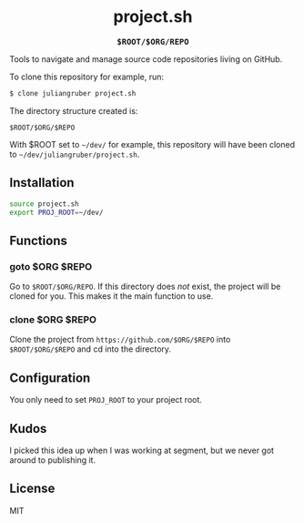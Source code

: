 
<h1 align="center">project.sh</h1>

<div align="center">
  <strong><pre>$ROOT/$ORG/REPO</pre></strong>
</div>

Tools to navigate and manage source code repositories living on GitHub.

To clone this repository for example, run:

```bash
$ clone juliangruber project.sh
```

The directory structure created is:

```
$ROOT/$ORG/$REPO
```

With $ROOT set to `~/dev/` for example, this repository will have been cloned
to `~/dev/juliangruber/project.sh`.


## Installation

```bash
source project.sh
export PROJ_ROOT=~/dev/
```

## Functions

### goto $ORG $REPO

Go to `$ROOT/$ORG/REPO`. If this directory does _not_ exist, the project will be cloned for you. This makes it the main function to use.

### clone $ORG $REPO

Clone the project from `https://github.com/$ORG/$REPO` into `$ROOT/$ORG/$REPO` and cd into the directory.

## Configuration

You only need to set `PROJ_ROOT` to your project root.

## Kudos

I picked this idea up when I was working at segment, but we never got around to publishing it.

## License

MIT
